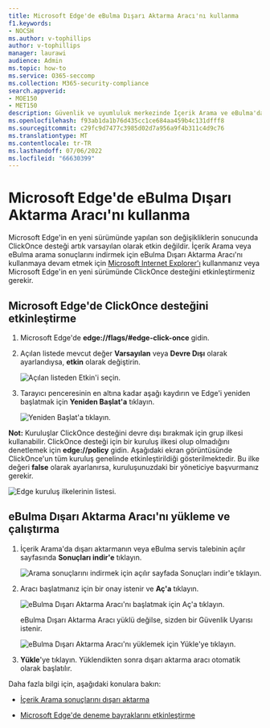 ```yaml
---
title: Microsoft Edge'de eBulma Dışarı Aktarma Aracı'nı kullanma
f1.keywords:
- NOCSH
ms.author: v-tophillips
author: v-tophillips
manager: laurawi
audience: Admin
ms.topic: how-to
ms.service: O365-seccomp
ms.collection: M365-security-compliance
search.appverid:
- MOE150
- MET150
description: Güvenlik ve uyumluluk merkezinde İçerik Arama ve eBulma'dan arama sonuçlarını indirmek için Microsoft Edge'in en yeni sürümünü kullanmak için ClickOnce desteğini etkinleştirmeniz gerekir.
ms.openlocfilehash: f93ab1da1b76d435cc1ce684aa459b4c131dfff8
ms.sourcegitcommit: c29fc9d7477c3985d02d7a956a9f4b311c4d9c76
ms.translationtype: MT
ms.contentlocale: tr-TR
ms.lasthandoff: 07/06/2022
ms.locfileid: "66630399"
---
```

# <a name="use-the-ediscovery-export-tool-in-microsoft-edge"></a>Microsoft Edge'de eBulma Dışarı Aktarma Aracı'nı kullanma

Microsoft Edge'in en yeni sürümünde yapılan son değişikliklerin sonucunda ClickOnce desteği artık varsayılan olarak etkin değildir. İçerik Arama veya eBulma arama sonuçlarını indirmek için eBulma Dışarı Aktarma Aracı'nı kullanmaya devam etmek için [Microsoft Internet Explorer'ı](https://support.microsoft.com/help/17621/internet-explorer-downloads) kullanmanız veya Microsoft Edge'in en yeni sürümünde ClickOnce desteğini etkinleştirmeniz gerekir.

## <a name="enable-clickonce-support-in-microsoft-edge"></a>Microsoft Edge'de ClickOnce desteğini etkinleştirme

1. Microsoft Edge'de **edge://flags/#edge-click-once** gidin.

2. Açılan listede mevcut değer **Varsayılan** veya **Devre Dışı** olarak ayarlandıysa, **etkin** olarak değiştirin.

   ![Açılan listeden Etkin'i seçin.](../media/ClickOnceimage1.png)

3. Tarayıcı penceresinin en altına kadar aşağı kaydırın ve Edge'i yeniden başlatmak için **Yeniden Başlat'a** tıklayın.

   ![Yeniden Başlat'a tıklayın.](../media/ClickOnceimage2.png)

**Not:** Kuruluşlar ClickOnce desteğini devre dışı bırakmak için grup ilkesi kullanabilir. ClickOnce desteği için bir kuruluş ilkesi olup olmadığını denetlemek için **edge://policy** gidin. Aşağıdaki ekran görüntüsünde ClickOnce'un tüm kuruluş genelinde etkinleştirildiği gösterilmektedir. Bu ilke değeri **false** olarak ayarlanırsa, kuruluşunuzdaki bir yöneticiye başvurmanız gerekir.

![Edge kuruluş ilkelerinin listesi.](../media/ClickOnceimage3.png)

## <a name="install-and-run-the-ediscovery-export-tool"></a>eBulma Dışarı Aktarma Aracı'nı yükleme ve çalıştırma

1. İçerik Arama'da dışarı aktarmanın veya eBulma servis talebinin açılır sayfasında **Sonuçları indir'e** tıklayın.

   ![Arama sonuçlarını indirmek için açılır sayfada Sonuçları indir'e tıklayın.](../media/ClickOnceExport1.png)

2. Aracı başlatmanız için bir onay istenir ve **Aç'a** tıklayın.

   ![eBulma Dışarı Aktarma Aracı'nı başlatmak için Aç'a tıklayın.](../media/ClickOnceimage4.png)

   eBulma Dışarı Aktarma Aracı yüklü değilse, sizden bir Güvenlik Uyarısı istenir. 

   ![eBulma Dışarı Aktarma Aracı'nı yüklemek için Yükle'ye tıklayın.](../media/ClickOnceimage5.png)

3. **Yükle**'ye tıklayın. Yüklendikten sonra dışarı aktarma aracı otomatik olarak başlatılır.

Daha fazla bilgi için, aşağıdaki konulara bakın:

- [İçerik Arama sonuçlarını dışarı aktarma](export-search-results.md)

- [Microsoft Edge'de deneme bayraklarını etkinleştirme](https://microsoftedgesupport.microsoft.com/hc/articles/360034075294-How-to-enable-experiment-flags-in-Microsoft-Edge-Insider-channels)
